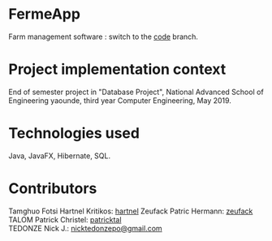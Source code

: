 # FermeApp
Farm management software : switch to the [code](https://github.com/Tikquuss/FermeApp/tree/code) branch.

# Project implementation context
End of semester project in "Database Project", National Advanced School of Engineering yaounde, third year Computer Engineering, May 2019.

# Technologies used 
Java, JavaFX, Hibernate, SQL.

# Contributors 
Tamghuo Fotsi Hartnel Kritikos: [hartnel](https://github.com/hartnel)
Zeufack Patric Hermann: [zeufack](https://github.com/zeufack)
TALOM Patrick Christel: [patricktal](https://github.com/patricktal)  
TEDONZE Nick J.: nicktedonzepo@gmail.com
